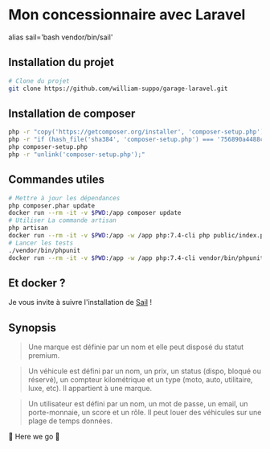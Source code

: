 # Mon concessionnaire avec Laravel

alias sail='bash vendor/bin/sail'

## Installation du projet

```bash
# Clone du projet
git clone https://github.com/william-suppo/garage-laravel.git
```

## Installation de composer

```bash
php -r "copy('https://getcomposer.org/installer', 'composer-setup.php');"
php -r "if (hash_file('sha384', 'composer-setup.php') === '756890a4488ce9024fc62c56153228907f1545c228516cbf63f885e036d37e9a59d27d63f46af1d4d07ee0f76181c7d3') { echo 'Installer verified'; } else { echo 'Installer corrupt'; unlink('composer-setup.php'); } echo PHP_EOL;"
php composer-setup.php
php -r "unlink('composer-setup.php');"
```

## Commandes utiles

```bash
# Mettre à jour les dépendances
php composer.phar update
docker run --rm -it -v $PWD:/app composer update
# Utiliser La commande artisan
php artisan
docker run --rm -it -v $PWD:/app -w /app php:7.4-cli php public/index.php
# Lancer les tests
./vendor/bin/phpunit
docker run --rm -it -v $PWD:/app -w /app php:7.4-cli vendor/bin/phpunit
```

## Et docker ?

Je vous invite à suivre l'installation de [Sail](https://laravel.com/docs/8.x/sail#introduction) !

## Synopsis

> Une marque est définie par un nom et elle peut disposé du statut premium.

>Un véhicule est défini par un nom, un prix, un status (dispo, bloqué ou réservé), un compteur kilométrique et un type (moto, auto, utilitaire, luxe, etc).
Il appartient à une marque.

> Un utilisateur est défini par un nom, un mot de passe, un email, un porte-monnaie, un score et un rôle.
Il peut louer des véhicules sur une plage de temps données.

:mega: Here we go :mega:
